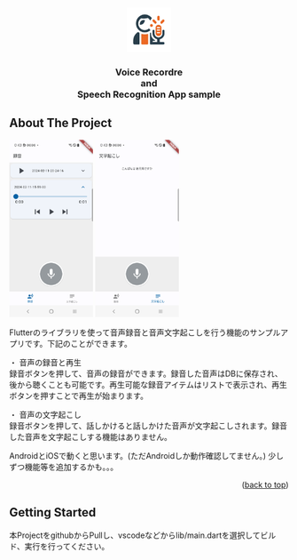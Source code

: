 
<!-- Improved compatibility of back to top link: See: https://github.com/othneildrew/Best-README-Template/pull/73 -->
<a name="readme-top"></a>
<!--
*** Thanks for checking out the Best-README-Template. If you have a suggestion
*** that would make this better, please fork the repo and create a pull request
*** or simply open an issue with the tag "enhancement".
*** Don't forget to give the project a star!
*** Thanks again! Now go create something AMAZING! :D
-->



<!-- PROJECT SHIELDS -->
<!--
*** I'm using markdown "reference style" links for readability.
*** Reference links are enclosed in brackets [ ] instead of parentheses ( ).
*** See the bottom of this document for the declaration of the reference variables
*** for contributors-url, forks-url, etc. This is an optional, concise syntax you may use.
*** https://www.markdownguide.org/basic-syntax/#reference-style-links
-->


<!-- PROJECT LOGO -->
<br />
<div align="center">
  <img src="images/logo.png" alt="Logo" width="80" height="80">

  <h3 align="center">Voice Recordre <br/>and <br/> Speech Recognition App sample</h3>

</div>


<!-- ABOUT THE PROJECT -->
## About The Project

<img src="images/Screenshot_recorder.png" alt="Screenshot_recorder" width="30%" >
<img src="images/Screenshot_transcribe.png" alt="Screenshot_transcribe" width="30%" >

Flutterのライブラリを使って音声録音と音声文字起こしを行う機能のサンプルアプリです。下記のことができます。
<p>・ 音声の録音と再生 <br/>
録音ボタンを押して、音声の録音ができます。録音した音声はDBに保存され、後から聴くことも可能です。再生可能な録音アイテムはリストで表示され、再生ボタンを押すことで再生が始まります。
</p>
<p>・ 音声の文字起こし <br/>
録音ボタンを押して、話しかけると話しかけた音声が文字起こしされます。録音した音声を文字起こしする機能はありません。
</p>

AndroidとiOSで動くと思います。(ただAndroidしか動作確認してません。)
少しずつ機能等を追加するかも。。。
<p align="right">(<a href="#readme-top">back to top</a>)</p>


<!-- GETTING STARTED -->
## Getting Started

本ProjectをgithubからPullし、vscodeなどからlib/main.dartを選択してビルド、実行を行ってください。




